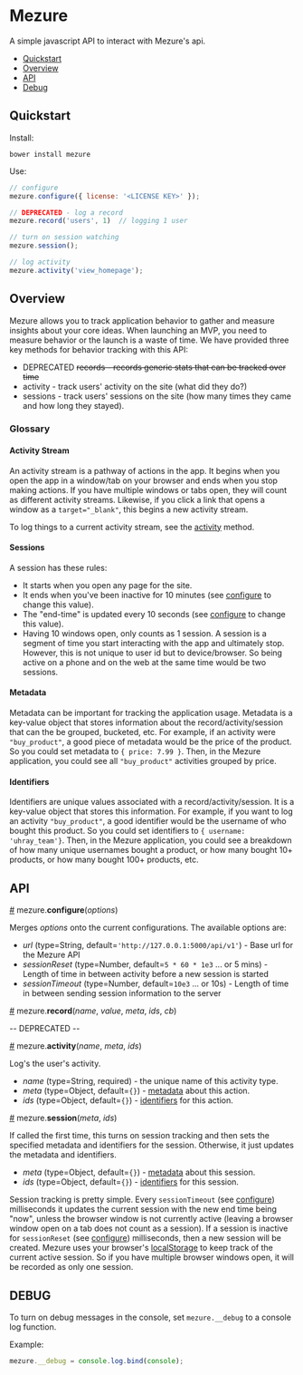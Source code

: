 # Mezure

A simple javascript API to interact with Mezure's api.

* [Quickstart](#quickstart)
* [Overview](#overview)
* [API](#api)
* [Debug](#debug)

## Quickstart

Install:
```
bower install mezure
```

Use:
```js
// configure
mezure.configure({ license: '<LICENSE KEY>' });

// DEPRECATED - log a record
mezure.record('users', 1)  // logging 1 user

// turn on session watching
mezure.session();

// log activity
mezure.activity('view_homepage');
```

## Overview

Mezure allows you to track application behavior to gather and measure insights about your core ideas. When launching an MVP, you need to measure behavior or the launch is a waste of time. We have provided three key methods for behavior tracking with this API:
 
  * DEPRECATED ~~records - records generic stats that can be tracked over time~~
  * activity - track users' activity on the site (what did they do?)
  * sessions - track users' sessions on the site (how many times they came and how long they stayed).

### Glossary

#### Activity Stream

An activity stream is a pathway of actions in the app. It begins when you open the app in a window/tab on your browser and ends when you stop making actions. If you have multiple windows or tabs open, they will count as different activity streams. Likewise, if you click a link that opens a window as a `target="_blank"`, this begins a new activity stream.

To log things to a current activity stream, see the [activity](#activity) method.

#### Sessions

A session has these rules:

  * It starts when you open any page for the site.
  * It ends when you've been inactive for 10 minutes (see [configure](#configure) to change this value).
  * The "end-time" is updated every 10 seconds (see [configure](#configure) to change this value).
  * Having 10 windows open, only counts as 1 session. A session is a segment of time you start interacting with the app and ultimately stop. However, this is not unique to user id but to device/browser. So being active on a phone and on the web at the same time would be two sessions.

#### Metadata

Metadata can be important for tracking the application usage. Metadata is a key-value object that stores information about the record/activity/session that can the be grouped, bucketed, etc. For example, if an activity were `"buy_product"`, a good piece of metadata would be the price of the product. So you could set metadata to `{ price: 7.99 }`. Then, in the Mezure application, you could see all `"buy_product"` activities grouped by price.

#### Identifiers

Identifiers are unique values associated with a record/activity/session. It is a key-value object that stores this information. For example, if you want to log an activity `"buy_product"`, a good identifier would be the username of who bought this product. So you could set identifiers to `{ username: 'uhray_team'}`. Then, in the Mezure application, you could see a breakdown of how many unique usernames bought a product, or how many bought 10+ products, or how many bought 100+ products, etc.

## API

<a href="#configure" name="configure">#</a> mezure.**configure**(*options*)

Merges *options* onto the current configurations. The available options are:

  * *url* (type=String, default=`'http://127.0.0.1:5000/api/v1'`) - Base url for the Mezure API
  * *sessionReset* (type=Number, default=`5 * 60 * 1e3` ... or 5 mins) - Length of time in between activity before a new session is started
  * *sessionTimeout* (type=Number, default=`10e3` ... or 10s) - Length of time in between sending session information to the server

<a href="#record" name="record">#</a> mezure.**record**(*name*,  *value*,  *meta*,  *ids*,  *cb*)

  -- DEPRECATED  --

<a href="#activity" name="activity">#</a> mezure.**activity**(*name*,  *meta*,  *ids*)

Log's the user's activity.

  * *name* (type=String, required) - the unique name of this activity type.
  * *meta* (type=Object, default=`{}`) - [metadata](#metadata) about this action.
  * *ids* (type=Object, default=`{}`) - [identifiers](#identifiers) for this action.

<a href="#session" name="session">#</a> mezure.**session**(*meta*,  *ids*)

If called the first time, this turns on session tracking and then sets the specified metadata and identifiers for the session. Otherwise, it just updates the metadata and identifiers.

  * *meta* (type=Object, default=`{}`) - [metadata](#metadata) about this session.
  * *ids* (type=Object, default=`{}`) - [identifiers](#identifiers) for this session.

Session tracking is pretty simple. Every `sessionTimeout` (see [configure](#configure)) milliseconds it updates the current session with the new end time being "now", unless the browser window is not currently active (leaving a browser window open on a tab does not count as a session). If a session is inactive for `sessionReset` (see [configure](#configure)) milliseconds, then a new session will be created. Mezure uses your browser's [localStorage](http://diveintohtml5.info/storage.html) to keep track of the current active session. So if you have multiple browser windows open, it will be recorded as only one session.

## DEBUG

To turn on debug messages in the console, set `mezure.__debug` to a console log function.

Example:

```js
mezure.__debug = console.log.bind(console);
```

